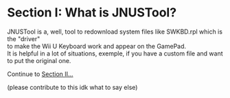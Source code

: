 # Section I: What is JNUSTool?

JNUSTool is a, well, tool to redownload system files like SWKBD.rpl which is the "driver" <br>
to make the Wii U Keyboard work and appear on the GamePad. <br>
It is helpful in a lot of situations, exemple, if you have a custom file and want to put the original one.

Continue to [Section II...](/assets/Section2.md)



(please contribute to this idk what to say else)
